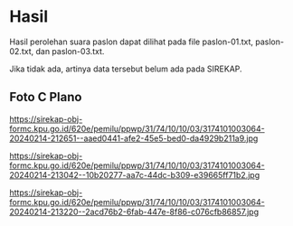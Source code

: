 # Hasil

Hasil perolehan suara paslon dapat dilihat pada file paslon-01.txt, paslon-02.txt, dan paslon-03.txt.

Jika tidak ada, artinya data tersebut belum ada pada SIREKAP.

## Foto C Plano

https://sirekap-obj-formc.kpu.go.id/620e/pemilu/ppwp/31/74/10/10/03/3174101003064-20240214-212651--aaed0441-afe2-45e5-bed0-da4929b211a9.jpg

https://sirekap-obj-formc.kpu.go.id/620e/pemilu/ppwp/31/74/10/10/03/3174101003064-20240214-213042--10b20277-aa7c-44dc-b309-e39665ff71b2.jpg

https://sirekap-obj-formc.kpu.go.id/620e/pemilu/ppwp/31/74/10/10/03/3174101003064-20240214-213220--2acd76b2-6fab-447e-8f86-c076cfb86857.jpg
